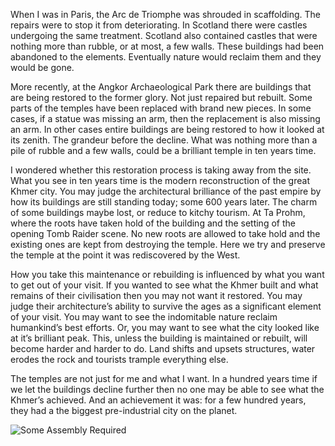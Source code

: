 When I was in Paris, the Arc de Triomphe was shrouded in scaffolding. The repairs were to stop it from deteriorating. In Scotland there were castles undergoing the same treatment. Scotland also contained castles that were nothing more than rubble, or at most, a few walls. These buildings had been abandoned to the elements. Eventually nature would reclaim them and they would be gone.

More recently, at the Angkor Archaeological Park there are buildings that are being restored to the former glory. Not just repaired but rebuilt. Some parts of the temples have been replaced with brand new pieces. In some cases, if a statue was missing an arm, then the replacement is also missing an arm. In other cases entire buildings are being restored to how it looked at its zenith. The grandeur before the decline. What was nothing more than a pile of rubble and a few walls, could be a brilliant temple in ten years time. 

I wondered whether this restoration process is taking away from the site. What you see in ten years time is the modern reconstruction of the great Khmer city. You may judge the architectural brilliance of the past empire by how its buildings are still standing today; some 600 years later. The charm of some buildings maybe lost, or reduce to kitchy tourism. At Ta Prohm, where the roots have taken hold of the building and the setting of the opening Tomb Raider scene. No new roots are allowed to take hold and the existing ones are kept from destroying the temple. Here we try and preserve the temple at the point it was rediscovered by the West.

How you take this maintenance or rebuilding is influenced by what you want to get out of your visit. If you wanted to see what the Khmer built and what remains of their civilisation then you may not want it restored. You may judge their architecture’s ability to survive the ages as a significant element of your visit. You may want to see the indomitable nature reclaim humankind’s best efforts. Or, you may want to see what the city looked like at it’s brilliant peak. This, unless the building is maintained or rebuilt, will become harder and harder to do. Land shifts and upsets structures, water erodes the rock and tourists trample everything else.

The temples are not just for me and what I want. In a hundred years time if we let the buildings decline further then no one may be able to see what the Khmer’s achieved. And an achievement it was: for a few hundred years, they had a the biggest pre-industrial city on the planet.

![Some Assembly Required](http://farm8.staticflickr.com/7382/12305933365_469293900e_b.jpg)